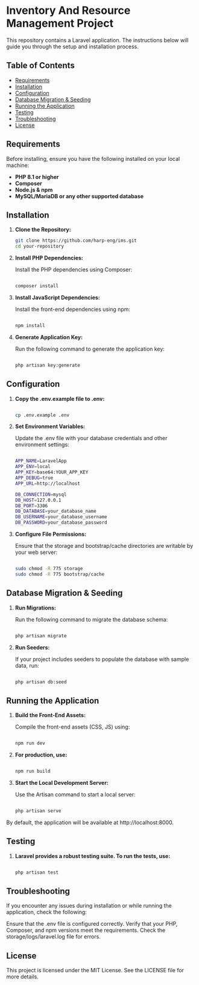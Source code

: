 # Inventory And Resource Management Project

This repository contains a Laravel application. The instructions below will guide you through the setup and installation process.

## Table of Contents

- [Requirements](#requirements)
- [Installation](#installation)
- [Configuration](#configuration)
- [Database Migration & Seeding](#database-migration--seeding)
- [Running the Application](#running-the-application)
- [Testing](#testing)
- [Troubleshooting](#troubleshooting)
- [License](#license)

## Requirements

Before installing, ensure you have the following installed on your local machine:

- **PHP 8.1 or higher**
- **Composer**
- **Node.js & npm**
- **MySQL/MariaDB or any other supported database**

## Installation

1. **Clone the Repository:**

   ```bash
   git clone https://github.com/harp-eng/ims.git
   cd your-repository

2. **Install PHP Dependencies:**

    Install the PHP dependencies using Composer:

    ```bash
    
    composer install
    
3. **Install JavaScript Dependencies:**

    Install the front-end dependencies using npm:

    ```bash
    
    npm install
    
4. **Generate Application Key:**

    Run the following command to generate the application key:

    ```bash
    
    php artisan key:generate
    
## Configuration

1. **Copy the .env.example file to .env:**

    ```bash
    
    cp .env.example .env
    
2. **Set Environment Variables:**

    Update the .env file with your database credentials and other environment settings:

    ```bash
    
    APP_NAME=LaravelApp
    APP_ENV=local
    APP_KEY=base64:YOUR_APP_KEY
    APP_DEBUG=true
    APP_URL=http://localhost
    
    DB_CONNECTION=mysql
    DB_HOST=127.0.0.1
    DB_PORT=3306
    DB_DATABASE=your_database_name
    DB_USERNAME=your_database_username
    DB_PASSWORD=your_database_password
3. **Configure File Permissions:**

    Ensure that the storage and bootstrap/cache directories are writable by your web server:

    ```bash
    
    sudo chmod -R 775 storage
    sudo chmod -R 775 bootstrap/cache
    
## Database Migration & Seeding

1. **Run Migrations:**

    Run the following command to migrate the database schema:

    ```bash
    
    php artisan migrate
2. **Run Seeders:**

    If your project includes seeders to populate the database with sample data, run:

    ```bash
    
    php artisan db:seed
    
## Running the Application

1. **Build the Front-End Assets:**

    Compile the front-end assets (CSS, JS) using:

    ```bash
    
    npm run dev
2. **For production, use:**

    ```bash
    
    npm run build
3. **Start the Local Development Server:**

    Use the Artisan command to start a local server:

    ```bash
    
    php artisan serve
    
By default, the application will be available at http://localhost:8000.

## Testing
1. **Laravel provides a robust testing suite. To run the tests, use:**

    ```bash
    
    php artisan test
    
## Troubleshooting
If you encounter any issues during installation or while running the application, check the following:

Ensure that the .env file is configured correctly.
Verify that your PHP, Composer, and npm versions meet the requirements.
Check the storage/logs/laravel.log file for errors.

## License
This project is licensed under the MIT License. See the LICENSE file for more details.
